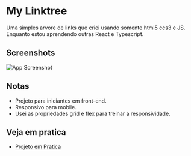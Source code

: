 
# My Linktree

Uma simples arvore de links que criei usando somente html5 ccs3 e JS. Enquanto estou aprendendo outras React e Typescript.


## Screenshots

![App Screenshot](https://images-wixmp-ed30a86b8c4ca887773594c2.wixmp.com/f/f0b67a47-94e0-48c4-9160-c47f81d57071/df91fuf-12957e45-8d53-4c41-b1b0-21e0af612dd8.jpg?token=eyJ0eXAiOiJKV1QiLCJhbGciOiJIUzI1NiJ9.eyJzdWIiOiJ1cm46YXBwOjdlMGQxODg5ODIyNjQzNzNhNWYwZDQxNWVhMGQyNmUwIiwiaXNzIjoidXJuOmFwcDo3ZTBkMTg4OTgyMjY0MzczYTVmMGQ0MTVlYTBkMjZlMCIsIm9iaiI6W1t7InBhdGgiOiJcL2ZcL2YwYjY3YTQ3LTk0ZTAtNDhjNC05MTYwLWM0N2Y4MWQ1NzA3MVwvZGY5MWZ1Zi0xMjk1N2U0NS04ZDUzLTRjNDEtYjFiMC0yMWUwYWY2MTJkZDguanBnIn1dXSwiYXVkIjpbInVybjpzZXJ2aWNlOmZpbGUuZG93bmxvYWQiXX0.RXgd-9cfRdPeIStqtP36OgDrSHzJItz-Zy2MrG_vKiI)


## Notas
* Projeto para iniciantes em front-end.
* Responsivo para mobile.
* Usei as propriedades grid e flex para treinar a responsividade.


## Veja em pratica

 - [Projeto em Pratica](https://thiagobeleren.github.io/mylinktree/)
 


